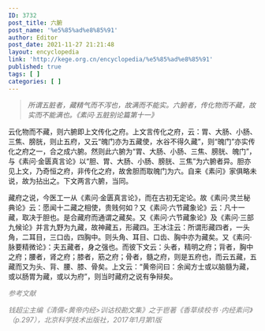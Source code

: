 ```yaml
---
ID: 3732
post_title: 六腑
post_name: '%e5%85%ad%e8%85%91'
author: Editor
post_date: 2021-11-27 21:21:48
layout: encyclopedia
link: 'http://kege.org.cn/encyclopedia/%e5%85%ad%e8%85%91'
published: true
tags: [ ]
categories: [ ]
---
```

<blockquote><em>所谓五脏者，藏精气而不泻也，故满而不能实。六腑者，传化物而不藏，故实而不能满也。《素问·五脏别论篇第十一》</em></blockquote>
云化物而不藏，则六腑即上文传化之府。上文言传化之府，云：胃、大肠、小肠、三焦、膀胱，则止五府，又云“魄门亦为五藏使，水谷不得久藏”，则“魄门”亦实传化之府之一，合之成六腑。然则此六腑为“胃、大肠、小肠、三焦、膀胱、魄门”，与《素问·金匮真言论》以“胆、胃、大肠、小肠、膀胱、三焦”为六腑者异。胆亦见上文，乃奇恒之府，非传化之府，故舍胆而取魄门为六。自来《素问》家俱略未说，故为拈出之。下文两言六腑，当同。

藏府之说，今医工一从《素问·金匮真言论》，而在古初无定论。故《素问·灵兰秘典论》云：愿闻十二藏之相使，贵贱何如？又《素问·六节藏象论》云：凡十一藏，取决于胆也。是合藏府而通谓之藏矣。又《素问·六节藏象论》及《素问·三部九候论》并言九野为九藏，故神藏五，形藏四。王冰注云：所谓形藏四者，一头角，二耳目，三口齿，四胸中。则头角、耳目、口齿、胸中亦为藏矣。又《素问·脉要精微论》：夫五藏者，身之强也。而彼下文云：头者，精明之府；背者，胸中之府；腰者，肾之府；膝者，筋之府；骨者，髓之府，则是五府也，而云五藏，五藏而又为头、背、腰、膝、骨矣。上文云：“黄帝问曰：余闻方士或以脑髓为藏，或以肠胃为藏，或以为府”，则当时藏府之说有争辩矣。

<span style="color: #808080;"><em>参考文献</em></span>

<span style="color: #808080;"><em>钱超尘主编《清儒&lt;黄帝内经&gt;训诂校勘文集》之于鬯著《香草续校书 ·内经素问》（p.297），北京科学技术出版社，2017年1月第1版</em></span>